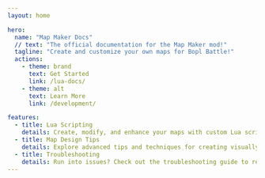 ```yaml
---
layout: home

hero:
  name: "Map Maker Docs"
  // text: "The official documentation for the Map Maker mod!"
  tagline: "Create and customize your own maps for Bopl Battle!"
  actions:
    - theme: brand
      text: Get Started
      link: /lua-docs/
    - theme: alt
      text: Learn More
      link: /development/

features:
  - title: Lua Scripting
    details: Create, modify, and enhance your maps with custom Lua scripts to bring them to life.
  - title: Map Design Tips
    details: Explore advanced tips and techniques for creating visually stunning and functional maps.
  - title: Troubleshooting
    details: Run into issues? Check out the troubleshooting guide to resolve common problems and optimize performance.
---
```

